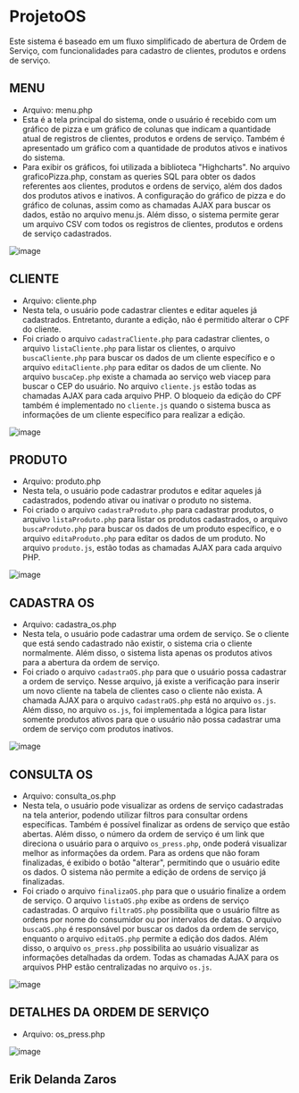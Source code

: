 # ProjetoOS

 Este sistema é baseado em um fluxo simplificado de abertura de Ordem de Serviço, com funcionalidades para cadastro de clientes, produtos e ordens de serviço.

 ## MENU
 - Arquivo: menu.php
 - Esta é a tela principal do sistema, onde o usuário é recebido com um gráfico de pizza e um gráfico de colunas que indicam a quantidade atual de registros de clientes, produtos e ordens de serviço. Também é apresentado um gráfico com a quantidade de produtos ativos e inativos do sistema.
 - Para exibir os gráficos, foi utilizada a biblioteca "Highcharts". No arquivo graficoPizza.php, constam as queries SQL para obter os dados referentes aos clientes, produtos e ordens de serviço, além dos dados dos produtos ativos e inativos. A configuração do gráfico de pizza e do gráfico de colunas, assim como as chamadas AJAX para buscar os dados, estão no arquivo menu.js. Além disso, o sistema permite gerar um arquivo CSV com todos os registros de clientes, produtos e ordens de serviço cadastrados.

 ![image](https://github.com/user-attachments/assets/93f1e866-0a78-4a27-9ec6-c6c231a02979)

 ## CLIENTE
 - Arquivo: cliente.php
 - Nesta tela, o usuário pode cadastrar clientes e editar aqueles já cadastrados. Entretanto, durante a edição, não é permitido alterar o CPF do cliente.
 - Foi criado o arquivo `cadastraCliente.php` para cadastrar clientes, o arquivo `listaCliente.php` para listar os clientes, o arquivo `buscaCliente.php` para buscar os dados de um cliente específico e o arquivo `editaCliente.php` para editar os dados de um cliente. No arquivo `buscaCep.php` existe a chamada ao serviço web viacep para buscar o CEP do usuário. No arquivo `cliente.js` estão todas as chamadas AJAX para cada arquivo PHP. O bloqueio da edição do CPF também é implementado no `cliente.js` quando o sistema busca as informações de um cliente específico para realizar a edição.

 ![image](https://github.com/user-attachments/assets/a27acdf5-5080-4ac3-a7e9-4b6eddbb7ec2)

 ## PRODUTO
 - Arquivo: produto.php
 - Nesta tela, o usuário pode cadastrar produtos e editar aqueles já cadastrados, podendo ativar ou inativar o produto no sistema.
 - Foi criado o arquivo `cadastraProduto.php` para cadastrar produtos, o arquivo `listaProduto.php` para listar os produtos cadastrados, o arquivo `buscaProduto.php` para buscar os dados de um produto específico, e o arquivo `editaProduto.php` para editar os dados de um produto. No arquivo `produto.js`, estão todas as chamadas AJAX para cada arquivo PHP.

 ![image](https://github.com/user-attachments/assets/a467ea62-9d76-418a-baf9-fe200f03f04d)

 ## CADASTRA OS
 - Arquivo: cadastra_os.php
 - Nesta tela, o usuário pode cadastrar uma ordem de serviço. Se o cliente que está sendo cadastrado não existir, o sistema cria o cliente normalmente. Além disso, o sistema lista apenas os produtos ativos para a abertura da ordem de serviço.
 - Foi criado o arquivo `cadastraOS.php` para que o usuário possa cadastrar a ordem de serviço. Nesse arquivo, já existe a verificação para inserir um novo cliente na tabela de clientes caso o cliente não exista. A chamada AJAX para o arquivo `cadastraOS.php` está no arquivo `os.js`. Além disso, no arquivo `os.js`, foi implementada a lógica para listar somente produtos ativos para que o usuário não possa cadastrar uma ordem de serviço com produtos inativos.

 ![image](https://github.com/user-attachments/assets/cc424cd9-c6de-4ca5-be63-99163fb9a420)

 ## CONSULTA OS
 - Arquivo: consulta_os.php
 - Nesta tela, o usuário pode visualizar as ordens de serviço cadastradas na tela anterior, podendo utilizar filtros para consultar ordens específicas. Também é possível finalizar as ordens de serviço que estão abertas. Além disso, o número da ordem de serviço é um link que direciona o usuário para o arquivo `os_press.php`, onde poderá visualizar melhor as informações da ordem. Para as ordens que não foram finalizadas, é exibido o botão "alterar", permitindo que o usuário edite os dados. O sistema não permite a edição de ordens de serviço já finalizadas.
 - Foi criado o arquivo `finalizaOS.php` para que o usuário finalize a ordem de serviço. O arquivo `listaOS.php` exibe as ordens de serviço cadastradas. O arquivo `filtraOS.php` possibilita que o usuário filtre as ordens por nome do consumidor ou por intervalos de datas. O arquivo `buscaOS.php` é responsável por buscar os dados da ordem de serviço, enquanto o arquivo `editaOS.php` permite a edição dos dados. Além disso, o arquivo `os_press.php` possibilita ao usuário visualizar as informações detalhadas da ordem. Todas as chamadas AJAX para os arquivos PHP estão centralizadas no arquivo `os.js`.

 ![image](https://github.com/user-attachments/assets/94b8dde4-6740-4bea-9ee8-5334943323df)

 ## DETALHES DA ORDEM DE SERVIÇO
 - Arquivo: os_press.php

 ![image](https://github.com/user-attachments/assets/99b85c76-ad72-45c5-be12-573c4893f238)


 ## Erik Delanda Zaros
